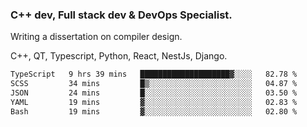 <h3>C++ dev, Full stack dev & DevOps Specialist.</h3>
<p>Writing a dissertation on compiler design. <p>
<p>C++, QT, Typescript, Python, React, NestJs, Django.</p>

<!--START_SECTION:waka-->

```txt
TypeScript   9 hrs 39 mins   ████████████████████▓░░░░   82.78 %
SCSS         34 mins         █▒░░░░░░░░░░░░░░░░░░░░░░░   04.87 %
JSON         24 mins         █░░░░░░░░░░░░░░░░░░░░░░░░   03.50 %
YAML         19 mins         ▓░░░░░░░░░░░░░░░░░░░░░░░░   02.83 %
Bash         19 mins         ▓░░░░░░░░░░░░░░░░░░░░░░░░   02.80 %
```

<!--END_SECTION:waka-->
